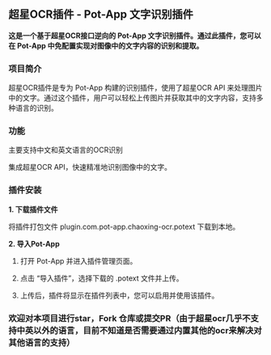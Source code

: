 ## 超星OCR插件 - Pot-App 文字识别插件

**这是一个基于超星OCR接口逆向的 Pot-App 文字识别插件。通过此插件，您可以在 Pot-App 中免配置实现对图像中的文字内容的识别和提取。**

### 项目简介

超星OCR插件是专为 Pot-App 构建的识别插件，使用了超星OCR API 来处理图片中的文字。通过这个插件，用户可以轻松上传图片并获取其中的文字内容，支持多种语言的识别。

### 功能

主要支持中文和英文语言的OCR识别

集成超星OCR API，快速精准地识别图像中的文字。


### 插件安装

**1. 下载插件文件**

将插件打包文件 plugin.com.pot-app.chaoxing-ocr.potext 下载到本地。

**2. 导入Pot-App**

1. 打开 Pot-App 并进入插件管理页面。


2. 点击 “导入插件”，选择下载的 .potext 文件并上传。


3. 上传后，插件将显示在插件列表中，您可以启用并使用该插件。

### 欢迎对本项目进行star，Fork 仓库或提交PR（由于超星ocr几乎不支持中英以外的语言，目前不知道是否需要通过内置其他的ocr来解决对其他语言的支持）